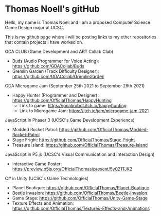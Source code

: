 # Thomas Noell's gitHub

Hello, my name is Thomas Noell and I am a proposed Computer Science: Game Design major at UCSC.

This is my github page where I will be posting links to my other repositories that contain projects I have worked on.

GDA CLUB (Game Development and ART Collab Club)
- Buds (Audio Programmer for Voice Acting): https://github.com/GDACollab/Buds
- Gremlin Garden (Track Difficulty Designer): https://github.com/GDACollab/GremlinGarden

GDA Microgame Jam (September 25th 2021 to September 26th 2021)
- Happy Hunter (Programmer and Designer): https://github.com/OfficialThomas/HappyHunting
  - Link to game: https://jonahrobot.itch.io/happyhunting
  - Link to Microgame Jam: https://itch.io/jam/microgame-jam-2021

JavaScript in Phaser 3 (UCSC's Game Development Experience)
- Modded Rocket Patrol: https://github.com/OfficialThomas/Modded-Rocket-Patrol
- Stage Fright: https://github.com/OfficialThomas/Stage-Fright
- Treasure Island: https://github.com/OfficialThomas/Treasure-Island

JavaScript in P5.js (UCSC's Visual Communication and Interaction Design)
- Interactive Game Poster: https://preview.p5js.org/OfficialThomas/present/5y021TJK2

C# in Unity (UCSC's Game Technologies)
- Planet Boutique: https://github.com/OfficialThomas/Planet-Boutique
- Beetle Invasion: https://github.com/OfficialThomas/Beetle-Invasion
- Game Stage: https://github.com/OfficialThomas/Unity-Game-Stage
- Texture Effects and Animation: https://github.com/OfficialThomas/Textures-Effects-and-Animations
